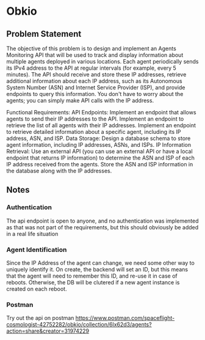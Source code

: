 # Obkio

## Problem Statement

The objective of this problem is to design and implement an Agents Monitoring API that will be used to track and display information about multiple agents deployed in various locations. Each agent periodically sends its IPv4 address to the API at regular intervals (for example, every 5 minutes). The API should receive and store these IP addresses, retrieve additional information about each IP address, such as its Autonomous System Number (ASN) and Internet Service Provider (ISP), and provide endpoints to query this information. You don't have to worry about the agents; you can simply make API calls with the IP address.

Functional Requirements:
API Endpoints:
Implement an endpoint that allows agents to send their IP addresses to the API.
Implement an endpoint to retrieve the list of all agents with their IP addresses.
Implement an endpoint to retrieve detailed information about a specific agent, including its IP address, ASN, and ISP.
Data Storage:
Design a database schema to store agent information, including IP addresses, ASNs, and ISPs.
IP Information Retrieval:
Use an external API (you can use an external API or have a local endpoint that returns IP information) to determine the ASN and ISP of each IP address received from the agents.
Store the ASN and ISP information in the database along with the IP addresses.

## Notes

### Authentication

The api endpoint is open to anyone, and no authentication was implemented as that was not part of the requirements, but this should obviously be added in a real life situation

### Agent Identification

Since the IP Address of the agent can change, we need some other way to uniquely identify it.
On create, the backend will set an ID, but this means that the agent will need to remember this ID, and re-use it in case of reboots.
Otherwise, the DB will be clutered if a new agent instance is created on each reboot.

### Postman

Try out the api on postman
https://www.postman.com/spaceflight-cosmologist-42752282/obkio/collection/6lx62d3/agents?action=share&creator=31974229
